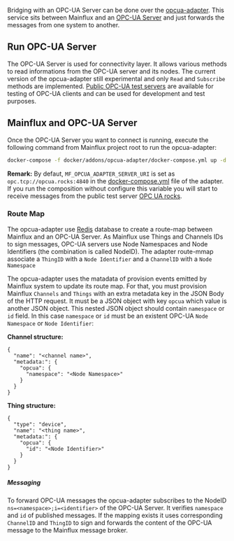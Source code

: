 Bridging with an OPC-UA Server can be done over the [opcua-adapter](https://github.com/mainflux/mainflux/tree/master/opcua). This service sits between Mainflux and an [OPC-UA Server](https://en.wikipedia.org/wiki/OPC_Unified_Architecture) and just forwards the messages from one system to another.

## Run OPC-UA Server

The OPC-UA Server is used for connectivity layer. It allows various methods to read informations from the OPC-UA server and its nodes. The current version of the opcua-adapter still experimental and only `Read` and `Subscribe` methods are implemented.
[Public OPC-UA test servers](https://github.com/node-opcua/node-opcua/wiki/publicly-available-OPC-UA-Servers-and-Clients) are available for testing of OPC-UA clients and can be used for development and test purposes.

## Mainflux and OPC-UA Server

Once the OPC-UA Server you want to connect is running, execute the following command from Mainflux project root to run the opcua-adapter:

```bash
docker-compose -f docker/addons/opcua-adapter/docker-compose.yml up -d
```

**Remark:** By defaut, `MF_OPCUA_ADAPTER_SERVER_URI` is set as `opc.tcp://opcua.rocks:4840` in the [docker-compose.yml](https://github.com/mainflux/mainflux/blob/master/docker/addons/opcua-adapter/docker-compose.yml) file of the adapter. If you run the composition without configure this variable you will start to receive messages from the public test server [OPC UA rocks](https://opcua.rocks/open62541-online-test-server).

### Route Map

The opcua-adapter use [Redis](https://redis.io/) database to create a route-map between Mainflux and an OPC-UA Server. As Mainflux use Things and Channels IDs to sign messages, OPC-UA servers use Node Namespaces and Node Identifiers (the combination is called NodeID). The adapter route-mmap associate a `ThingID` with a `Node Identifier` and a `ChannelID` with a `Node Namespace`

The opcua-adapter uses the matadata of provision events emitted by Mainflux system to update its route map. For that, you must provision Mainflux `Channels` and `Things` with an extra metadata key in the JSON Body of the HTTP request. It must be a JSON object with key `opcua` which value is another JSON object. This nested JSON object should contain `namespace` or `id` field. In this case `namespace` or `id` must be an existent OPC-UA `Node Namespace` or `Node Identifier`:

**Channel structure:**

```
{
  "name": "<channel name>",
  "metadata:": {
    "opcua": {
      "namespace": "<Node Namespace>"
    }
  }
}
```

**Thing structure:**

```
{
  "type": "device",
  "name": "<thing name>",
  "metadata:": {
    "opcua": {
      "id": "<Node Identifier>"
    }
  }
}
```

##### Messaging

To forward OPC-UA messages the opcua-adapter subscribes to the NodeID `ns=<namespace>;i=<identifier>` of the OPC-UA Server. It verifies `namespace` and `id` of published messages. If the mapping exists it uses corresponding `ChannelID` and `ThingID` to sign and forwards the content of the OPC-UA message to the Mainflux message broker.
